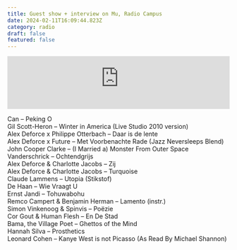 ```yaml
---
title: Guest show + interview on Mu, Radio Campus
date: 2024-02-11T16:09:44.823Z
category: radio
draft: false
featured: false
---
```

<iframe width="100%" height="120" src="https://player-widget.mixcloud.com/widget/iframe/?hide_cover=1&light=1&feed=%2Fradiocampusbruxelles%2Fmu-11022024-alex-deforce%2F" frameborder="0" ></iframe>

Can – Peking O\
Gil Scott-Heron – Winter in America (Live Studio 2010 version)\
Alex Deforce x Philippe Otterbach – Daar is de lente\
Alex Deforce x Future – Met Voorbenachte Rade (Jazz Neversleeps Blend)\
John Cooper Clarke – (I Married a) Monster From Outer Space\
Vanderschrick – Ochtendgrijs\
Alex Deforce & Charlotte Jacobs – Zij\
Alex Deforce & Charlotte Jacobs – Turquoise\
Claude Lammens – Utopia (Stikstof)\
De Haan – Wie Vraagt ​​U\
Ernst Jandi – Tohuwabohu\
Remco Campert & Benjamin Herman – Lamento (instr.)\
Simon Vinkenoog & Spinvis – Poëzie\
Cor Gout & Human Flesh – En De Stad\
Bama, the Village Poet – Ghettos of the Mind\
Hannah Silva – Prosthetics\
Leonard Cohen – Kanye West is not Picasso (As Read By Michael Shannon)